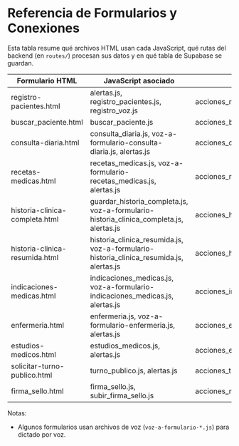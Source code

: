 # Referencia de Formularios y Conexiones

Esta tabla resume qué archivos HTML usan cada JavaScript, qué rutas del backend (en `routes/`) procesan sus datos y en qué tabla de Supabase se guardan.

| Formulario HTML | JavaScript asociado | Ruta Python | Tabla Supabase |
|-----------------|--------------------|-------------|---------------|
| registro-pacientes.html | alertas.js, registro_pacientes.js, registro_voz.js | acciones_registro_pacientes.py | registro_pacientes |
| buscar_paciente.html | buscar_paciente.js | acciones_busqueda.py | busqueda_pacientes |
| consulta-diaria.html | consulta_diaria.js, voz-a-formulario-consulta-diaria.js, alertas.js | acciones_consulta_diaria.py | consulta_diaria |
| recetas-medicas.html | recetas_medicas.js, voz-a-formulario-recetas_medicas.js, alertas.js | acciones_recetas_medicas.py | recetas_medicas |
| historia-clinica-completa.html | guardar_historia_completa.js, voz-a-formulario-historia_clinica_completa.js, alertas.js | acciones_historia_clinica_completa.py | historia_clinica_completa |
| historia-clinica-resumida.html | historia_clinica_resumida.js, voz-a-formulario-historia_clinica_resumida.js, alertas.js | acciones_historia_clinica_resumida.py | historia_clinica_resumida |
| indicaciones-medicas.html | indicaciones_medicas.js, voz-a-formulario-indicaciones_medicas.js, alertas.js | acciones_indicaciones_medicas.py | indicaciones_medicas |
| enfermeria.html | enfermeria.js, voz-a-formulario-enfermeria.js, alertas.js | acciones_enfermeria.py | enfermeria |
| estudios-medicos.html | estudios_medicos.js, alertas.js | acciones_estudios.py | estudios |
| solicitar-turno-publico.html | turno_publico.js, alertas.js | acciones_turnos_pacientes_publico.py | turnos_pacientes |
| firma_sello.html | firma_sello.js, subir_firma_sello.js | acciones_recetas_medicas.py | (usa bucket "firma-sello-usuarios") |

Notas:
- Algunos formularios usan archivos de voz (`voz-a-formulario-*.js`) para dictado por voz.
